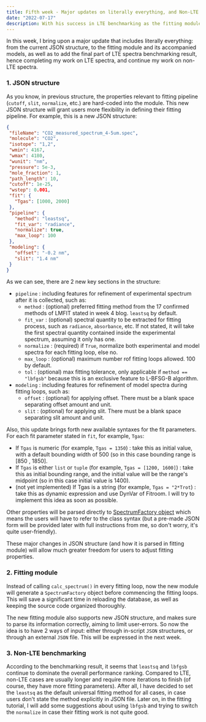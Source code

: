 ```yaml
---
title: Fifth week - Major updates on literally everything, and Non-LTE spectra
date: "2022-07-17"
description: With his success in LTE benchmarking as the fitting module run smoothly and pumped out beautiful fit results, Tran now happily moves to the non-LTE benchmarking. He also receives various helpful reviews and suggestions from his mentors, and so the fitting module keeps being developed...
---
```


In this week, I bring upon a major update that includes literally everything: from the current JSON structure, to the fitting module and its accompanied models, as well as to add the final part of LTE spectra benchmarking result, hence completing my work on LTE spectra, and continue my work on non-LTE spectra.

 ### 1. JSON structure

 As you know, in previous structure, the properties relevant to fitting pipeline (`cutoff`, `slit`, `normalize`, etc.) are hard-coded into the module. This new JSON structure will grant users more flexibility in defining their fitting pipeline. For example, this is a new JSON structure:

 ````json
 {
  "fileName": "CO2_measured_spectrum_4-5um.spec",
  "molecule": "CO2",
  "isotope": "1,2",
  "wmin": 4167,
  "wmax": 4180,
  "wunit": "nm",
  "pressure": 5e-3,
  "mole_fraction": 1,
  "path_length": 10,
  "cutoff": 1e-25,
  "wstep": 0.001,
  "fit": {
    "Tgas": [1000, 2000]
  },
  "pipeline": {
    "method": "leastsq",
    "fit_var": "radiance",
    "normalize": true,
    "max_loop": 100
  },
  "modeling": {
    "offset": "-0.2 nm",
    "slit": "1.4 nm"
  }
}
 ````

As we can see, there are 2 new key sections in the structure:

- `pipeline` : including features for refinement of experimental spectrum after it is collected, such as:
    - `method` : (optional) preferred fitting method from the 17 confirmed methods of LMFIT stated in week 4 blog. `leastsq` by default.
    - `fit_var` : (optional) spectral quantity to be extracted for fitting process, such as `radiance`, `absorbance`, etc. If not stated, it will take the first spectral quantity contained inside the experimental spectrum, assuming it only has one.
    - `normalize` : (required) if `True`, normalize both experimental and model spectra for each fitting loop, else no.
    - `max_loop` : (optional) maximum number rof fitting loops allowed. 100 by default.
    - `tol` : (optional) max fitting tolerance, only applicable if `method == "lbfgsb"` because this is an exclusive feature to L-BFSG-B algorithm.
- `modeling` : including features for refinement of model spectra during fitting loops, such as:
    - `offset` : (optional) for applying offset. There must be a blank space separating offset amount and unit.
    - `slit` : (optional) for applying slit. There must be a blank space separating slit amount and unit.

Also, this update brings forth new available syntaxes for the fit parameters. For each fit parameter stated in `fit`, for example, `Tgas`:

- If `Tgas` is numeric (for example, `Tgas = 1350`) : take this as initial value, with a default bounding width of 500 (so in this case bounding range is [850 , 1850].
- If `Tgas` is either `list` or `tuple` (for example, `Tgas = [1200, 1600]`) : take this as initial bounding range, and the initial value will be the range's midpoint (so in this case initial value is 1400).
- (not yet implemented) If Tgas is a string (for example, `Tgas = "2*Trot`) : take this as dynamic expression and use DynVar of Fitroom. I will try to implement this idea as soon as possible.

Other properties will be parsed directly to [SpectrumFactory object](https://radis.readthedocs.io/en/latest/source/radis.lbl.factory.html#radis.lbl.factory.SpectrumFactory) which means the users will have to refer to the class syntax (but a pre-made JSON form will be provided later with full instructions from me, so don't worry, it's quite user-friendly).

These major changes in JSON structure (and how it is parsed in fitting module) will allow much greater freedom for users to adjust fitting properties.

### 2. Fitting module

Instead of calling `calc_spectrum()` in every fitting loop, now the new module will generate a `SpectrumFactory` object before commencing the fitting loops. This will save a significant time in reloading the database, as well as keeping the source code organized thoroughly.

The new fitting module also supports new JSON structure, and makes sure to parse its information correctly, aiming to limit user-errors. So now the idea is to have 2 ways of input: either through in-script `JSON` structures, or through an external `JSON` file. This will be expressed in the next week.

### 3. Non-LTE benchmarking

According to the benchmarking result, it seems that `leastsq` and `lbfgsb` continue to dominate the overall performance ranking. Compared to LTE, non-LTE cases are usually longer and require more iterations to finish (of course, they have more fitting parameters). After all, I have decided to set the `leastsq` as the default universal fitting method for all cases, in case users don't state the method explicitly in JSON file. Later on, in the fitting tutorial, I will add some suggestions about using `lbfgsb` and trying to switch the `normalize` in case their fitting work is not quite good.